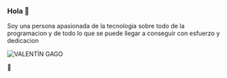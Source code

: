 ###                                                            Hola 👋

Soy una persona apasionada de la tecnologia sobre todo de la programacion y de todo lo que se puede llegar a conseguir con esfuerzo y dedicacion






![VALENTÌN GAGO](https://github.com/valentin-gago/valentin-gago/assets/108815363/8cee27d9-e31c-40b6-8027-fa1f4ed5ca7d
)








🌱 


